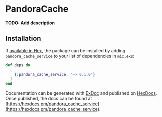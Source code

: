 # PandoraCache

**TODO: Add description**

## Installation

If [available in Hex](https://hex.pm/docs/publish), the package can be installed
by adding `pandora_cache_service` to your list of dependencies in `mix.exs`:

```elixir
def deps do
  [
    {:pandora_cache_service, "~> 0.1.0"}
  ]
end
```

Documentation can be generated with [ExDoc](https://github.com/elixir-lang/ex_doc)
and published on [HexDocs](https://hexdocs.pm). Once published, the docs can
be found at [https://hexdocs.pm/pandora_cache_service](https://hexdocs.pm/pandora_cache_service).


